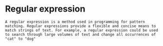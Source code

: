 # Regular expression
    
    A regular expression is a method used in programming for pattern matching. Regular expressions provide a flexible and concise means to match strings of text. For example, a regular expression could be used to search through large volumes of text and change all occurrences of "cat" to "dog"